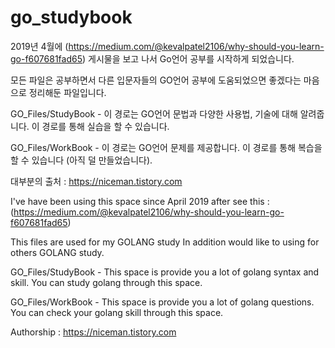 # go_studybook

2019년 4월에 (https://medium.com/@kevalpatel2106/why-should-you-learn-go-f607681fad65) 게시물을 보고 나서 Go언어 공부를 시작하게 되었습니다.

모든 파일은 공부하면서 다른 입문자들의 GO언어 공부에 도움되었으면 좋겠다는 마음으로 정리해둔 파일입니다.

GO_Files/StudyBook - 이 경로는 GO언어 문법과 다양한 사용법, 기술에 대해 알려줍니다. 이 경로를 통해 실습을 할 수 있습니다.

GO_Files/WorkBook - 이 경로는 GO언어 문제를 제공합니다. 이 경로를 통해 복습을 할 수 있습니다 (아직 덜 만들었습니다).

대부분의 출처 : https://niceman.tistory.com

I've have been using this space since April 2019 after see this : (https://medium.com/@kevalpatel2106/why-should-you-learn-go-f607681fad65)

This files are used for my GOLANG study In addition would like to using for others GOLANG study.


GO_Files/StudyBook - This space is provide you a lot of golang syntax and skill. You can study golang through this space.


GO_Files/WorkBook - This space is provide you a lot of golang questions. You can check your golang skill through this space. 


Authorship : https://niceman.tistory.com
